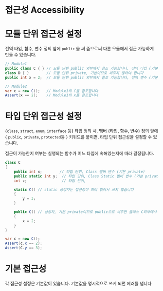 # 접근성 Accessibility

# 모듈 단위 접근성 설정

전역 타입, 함수, 변수 정의 앞에 `public` 을 써 줌으로써 다른 모듈에서 접근 가능하게 만들 수 있습니다.

```csharp
// Module1
public class C { } // 모듈 단위 public 외부에서 참조 가능합니다, 전역 타입 (기본 private)
class D { }        // 모듈 단위 private, 기본이므로 써주지 않아야 합니다
public int x = 2;  // 모듈 단위 public 외부에서 참조 가능합니다, 전역 변수 (기본 private)
```

```csharp
// Module2
var c = new C();   // Module1의 C를 참조합니다
Assert(x == 2);    // Module1의 x를 참조합니다
```

# 타입 단위 접근성 설정

{`class`, `struct`, `enum`, `interface` 등} 타입 정의 시, 멤버 {타입, 함수, 변수} 정의 앞에 { `public`, `private`, `protected`등 } 키워드를 붙이면, 타입 단위 접근성을 설정할 수 있습니다. 

접근이 가능한지 여부는 실행되는 함수가 어느 타입에 속해있는지에 따라 결정됩니다.

```csharp
class C
{
    public int x;        // 타입 단위, Class 멤버 변수 (기본 private)    
    public static int y;  // 타입 단위, Class Static 멤버 변수 (기본 private)
    int z;                // 타입 단위, 

    static C() // static 생성자는 접근성이 의미 없어서 쓰지 않습니다
    {
        y = 3;
    }

    public C() // 생성자, 기본 private이므로 public으로 써주면 클래스 C외부에서 생성 가능
    {
        x = 2;
    }
}

var c = new C();
Assert(c.x == 2); 
Assert(C.y == 3);
```

# 기본 접근성

각 접근성 설정은 기본값이 있습니다. 기본값을 명시적으로 쓰게 되면 에러를 냅니다